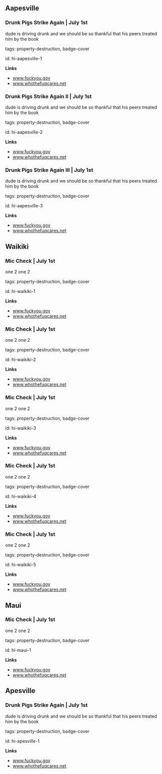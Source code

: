 ## Aapesville

### Drunk Pigs Strike Again | July 1st

dude is driving drunk and we should be so thankful that his peers treated him by the book

tags: property-destruction, badge-cover

id: hi-aapesville-1

**Links**

* www.fuckyou.gov
* www.whothefuqcares.net


### Drunk Pigs Strike Again II | July 1st

dude is driving drunk and we should be so thankful that his peers treated him by the book

tags: property-destruction, badge-cover

id: hi-aapesville-2

**Links**

* www.fuckyou.gov
* www.whothefuqcares.net


### Drunk Pigs Strike Again III | July 1st

dude is driving drunk and we should be so thankful that his peers treated him by the book

tags: property-destruction, badge-cover

id: hi-aapesville-3

**Links**

* www.fuckyou.gov
* www.whothefuqcares.net


## Waikiki

### Mic Check | July 1st

one 2 one 2

tags: property-destruction, badge-cover

id: hi-waikiki-1

**Links**

* www.fuckyou.gov
* www.whothefuqcares.net


### Mic Check | July 1st

one 2 one 2

tags: property-destruction, badge-cover

id: hi-waikiki-2

**Links**

* www.fuckyou.gov
* www.whothefuqcares.net


### Mic Check | July 1st

one 2 one 2

tags: property-destruction, badge-cover

id: hi-waikiki-3

**Links**

* www.fuckyou.gov
* www.whothefuqcares.net


### Mic Check | July 1st

one 2 one 2

tags: property-destruction, badge-cover

id: hi-waikiki-4

**Links**

* www.fuckyou.gov
* www.whothefuqcares.net


### Mic Check | July 1st

one 2 one 2

tags: property-destruction, badge-cover

id: hi-waikiki-5

**Links**

* www.fuckyou.gov
* www.whothefuqcares.net


## Maui

### Mic Check | July 1st

one 2 one 2

tags: property-destruction, badge-cover

id: hi-maui-1

**Links**

* www.fuckyou.gov
* www.whothefuqcares.net


## Apesville

### Drunk Pigs Strike Again | July 1st

dude is driving drunk and we should be so thankful that his peers treated him by the book

tags: property-destruction, badge-cover

id: hi-apesville-1

**Links**

* www.fuckyou.gov
* www.whothefuqcares.net


